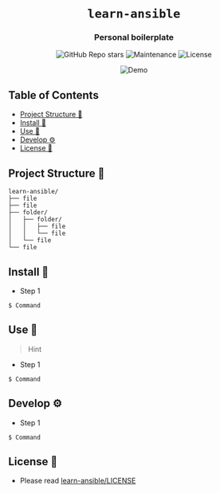 <div align="center">

# `learn-ansible`

<h3>
  Personal boilerplate
</h3>

<!-- Badges -->
![GitHub Repo stars](https://img.shields.io/github/stars/nemo256/learn-ansible?style=for-the-badge)
![Maintenance](https://shields.io/maintenance/yes/2023?style=for-the-badge)
![License](https://shields.io/github/license/nemo256/learn-ansible?style=for-the-badge)

<!-- Demo image -->
![Demo](demo.png)

</div>

<!-- TABLE OF CONTENTS -->
## Table of Contents

* [Project Structure 📁](#project-structure)
* [Install 🔨](#install)
* [Use 🚀](#use)
* [Develop ⚙️](#develop)
* [License 📑](#license)

## Project Structure 📁
```
learn-ansible/
├── file
├── file
├── folder/
│   ├── folder/
│   │   ├── file
│   │   └── file
│   └── file
└── file
```

## Install 🔨
- Step 1
```shell
$ Command
```
## Use 🚀
> Hint
- Step 1
```shell
$ Command
```

## Develop ⚙️
- Step 1
```shell
$ Command
```

## License 📑
- Please read [learn-ansible/LICENSE](https://github.com/nemo256/learn-ansible/blob/master/LICENSE)
